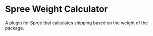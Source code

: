 # Spree Weight Calculator

A plugin for Spree that calculates shipping based on the weight of the package.
